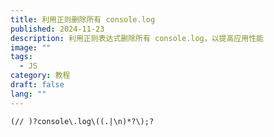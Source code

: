 ```yaml
---
title: 利用正则删除所有 console.log
published: 2024-11-23
description: 利用正则表达式删除所有 console.log，以提高应用性能
image: ""
tags:
  - JS
category: 教程
draft: false
lang: ""
---
```


```regex
(// )?console\.log\((.|\n)*?\);?
```
